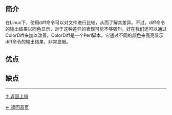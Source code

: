 ﻿
## 简介

在Linux下，使用diff命令可以对文件进行比较，从而了解其差异。不过，diff命令的输出结果以同色显示，对于这种差异的表现可能不够强烈。好在我们还可以通过ColorDiff来加以改善。ColorDiff是一个Perl脚本，它通过不同的颜色来高亮显示diff命令的输出结果，非常显眼。


## 优点

## 缺点


----
[↑ 返回上级](https://github.com/asin929/linux-software/blob/master/File-Processing/File-Processing.md)

[← 返回首页](https://github.com/asin929/linux-software)
